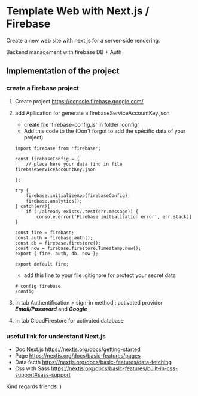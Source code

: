 # Template Web with Next.js / Firebase

Create a new web site with next.js for a server-side rendering. 

Backend management with firebase DB + Auth

## Implementation of the project

### create a firebase project

1. Create project https://console.firebase.google.com/
2. add Apllication for generate a firebaseServiceAccountKey.json
    + create file 'firebase-config.js' in folder 'config'
    + Add this code to the (Don't forgot to add the spécific data of your project)
    ```
    import firebase from 'firebase';

    const firebaseConfig = {
        // place here your data find in file firebaseServiceAccountKey.json
      
    };

    try {
        firebase.initializeApp(firebaseConfig);
        firebase.analytics();
    } catch(err){
        if (!/already exists/.test(err.message)) {
            console.error('Firebase initialization error', err.stack)}
    }

    const fire = firebase;
    const auth = firebase.auth();
    const db = firebase.firestore();
    const now = firebase.firestore.Timestamp.now();
    export { fire, auth, db, now };

    export default fire;
    ``` 
    + add this line to your file .gitignore for protect your secret data
    ```
    # config firebase
    /config
    ```

3. In tab Authentification > sign-in method : activated provider ***Email/Password*** and ***Google***
4. In tab CloudFirestore for activated database

### useful link for understand Next.js
+ Doc Next.js   https://nextjs.org/docs/getting-started
+ Page          https://nextjs.org/docs/basic-features/pages
+ Data fecth    https://nextjs.org/docs/basic-features/data-fetching
+ Css with Sass https://nextjs.org/docs/basic-features/built-in-css-support#sass-support


Kind regards friends :)